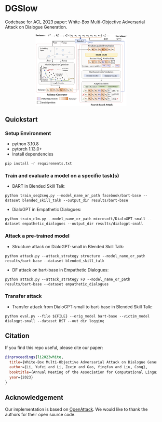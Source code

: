 # DGSlow
Codebase for ACL 2023 paper: White-Box Multi-Objective Adversarial Attack on Dialogue Generation.

<p align="center">
  <img src="figure/DGSlow_attack.png" width="60%" height="60%">
</p>

## Quickstart

### Setup Environment
- python 3.10.8
- pytorch 1.13.0+
- Install dependencies
```
pip install -r requirements.txt
```

### Train and evaluate a model on a specific task(s)

- BART in Blended Skill Talk:
```
python train_seq2seq.py --model_name_or_path facebook/bart-base --dataset blended_skill_talk --output_dir results/bart-base
```
- DialoGPT in Empathetic Dialogues:
```
python train_clm.py --model_name_or_path microsoft/DialoGPT-small --dataset empathetic_dialogues --output_dir results/dialogpt-small
```

### Attack a pre-trained model
- Structure attack on DialoGPT-small in Blended Skill Talk:
```
python attack.py --attack_strategy structure --model_name_or_path results/bart-base --dataset blended_skill_talk
```
- DF attack on bart-base in Empathetic Dialogues:
```
python attack.py --attack_strategy FD --model_name_or_path results/bart-base --dataset empathetic_dialogues
```

### Transfer attack
- Transfer attack from DialoGPT-small to bart-base in Blended Skill Talk:
```
python eval.py --file ${FILE} --orig_model bart-base --victim_model dialogpt-small --dataset BST --out_dir logging
```

## Citation
If you find this repo useful, please cite our paper:
```bibtex
@inproceedings{li2023white,
  title={White-Box Multi-Objective Adversarial Attack on Dialogue Generation},
  author={Li, Yufei and Li, Zexin and Gao, Yingfan and Liu, Cong},
  booktitle={Annual Meeting of the Association for Computational Linguistics (ACL)},
  year={2023}
}
```

## Acknowledgement
Our implementation is based on [OpenAttack](https://github.com/thunlp/OpenAttack). We would like to thank the authors for their open source code.
